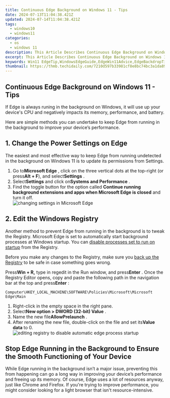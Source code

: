```yaml
---
title: Continuous Edge Background on Windows 11 - Tips
date: 2024-07-13T11:04:38.421Z
updated: 2024-07-14T11:04:38.421Z
tags:
  - windows10
  - windows11
categories:
  - os
  - windows 11
description: This Article Describes Continuous Edge Background on Windows 11 - Tips
excerpt: This Article Describes Continuous Edge Background on Windows 11 - Tips
keywords: Win11 EdgeTip,WindowsEdgeGuide,EdgeWin11Advice,EdgeBackdropTips,WinEdgeSettings,TaskbarCustomize,ThemeManagerTips
thumbnail: https://thmb.techidaily.com/7210d597b33981cf8e8bc74bc3a1da89a343d982eff67b18284889061aed1be5.jpg
---
```


## Continuous Edge Background on Windows 11 - Tips

 If Edge is always runing in the background on Windows, it will use up your device's CPU and negatively impacts its memory, performance, and battery.

 Here are simple methods you can undertake to keep Edge from running in the background to improve your device’s performance.

## 1\. Change the Power Settings on Edge

 The easiest and most effective way to keep Edge from running undetected in the background on Windows 11 is to update its permissions from Settings.

1. Go to**Microsoft Edge** , click on the three vertical dots at the top-right (or press**Alt + F**), and select**Settings** .
2. Select**Settings** and click on**Systems and Performance** .
3. Find the toggle button for the option called **Continue running background extensions and apps when Microsoft Edge is closed** and turn it off.  
![changing settings in Microsoft Edge](https://static1.makeuseofimages.com/wordpress/wp-content/uploads/2023/04/edge-settings.jpg)

## 2\. Edit the Windows Registry

 Another method to prevent Edge from running in the background is to tweak the Registry. Microsoft Edge is set to automatically start background processes at Windows startup. You can [disable processes set to run on startup](https://www.makeuseof.com/windows-pc-too-many-background-processes/) from the Registry.

 Before you make any changes to the Registry, make sure you [back up the Registry](https://www.makeuseof.com/tag/backup-restore-windows-registry/) to be safe in case something goes wrong.

 Press**Win + R,** type in regedit in the Run window, and press**Enter** . Once the Registry Editor opens, copy and paste the following path in the navigation bar at the top and press**Enter** :

`Computer\HKEY_LOCAL_MACHINE\SOFTWARE\Policies\Microsoft\Microsoft Edge\Main`

1. Right-click in the empty space in the right pane.
2. Select**New option > DWORD (32-bit) Value** .
3. Name the new file**AllowPrelaunch** .
4. After renaming the new file, double-click on the file and set its**Value data** to 0.  
![editing registry to disable automatic edge process startup](https://static1.makeuseofimages.com/wordpress/wp-content/uploads/2023/04/edit-registry-edge-processes.jpg)

## Stop Edge Running in the Background to Ensure the Smooth Functioning of Your Device

 While Edge running in the background isn’t a major issue, preventing this from happening can go a long way in improving your device’s performance and freeing up its memory. Of course, Edge uses a lot of resources anyway, just like Chrome and Firefox. If you're trying to improve performance, you might consider looking for a light browser that isn't resource-intensive.

<ins class="adsbygoogle"
     style="display:block"
     data-ad-format="autorelaxed"
     data-ad-client="ca-pub-7571918770474297"
     data-ad-slot="1223367746"></ins>



<ins class="adsbygoogle"
     style="display:block"
     data-ad-client="ca-pub-7571918770474297"
     data-ad-slot="8358498916"
     data-ad-format="auto"
     data-full-width-responsive="true"></ins>




